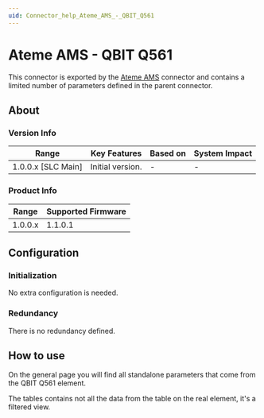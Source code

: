 ```yaml
---
uid: Connector_help_Ateme_AMS_-_QBIT_Q561
---
```


# Ateme AMS - QBIT Q561

This connector is exported by the [Ateme AMS](xref:Connector_help_Ateme_AMS) connector and contains a limited number of parameters defined in the parent connector.

## About

### Version Info

| Range                | Key Features     | Based on     | System Impact     |
|----------------------|------------------|--------------|-------------------|
| 1.0.0.x \[SLC Main\] | Initial version. | \-           | \-                |

### Product Info

| Range     | Supported Firmware     |
|-----------|------------------------|
| 1.0.0.x   | 1.1.0.1                |

## Configuration

### Initialization

No extra configuration is needed.

### Redundancy

There is no redundancy defined.

## How to use

On the general page you will find all standalone parameters that come from the QBIT Q561 element.

The tables contains not all the data from the table on the real element, it's a filtered view.

